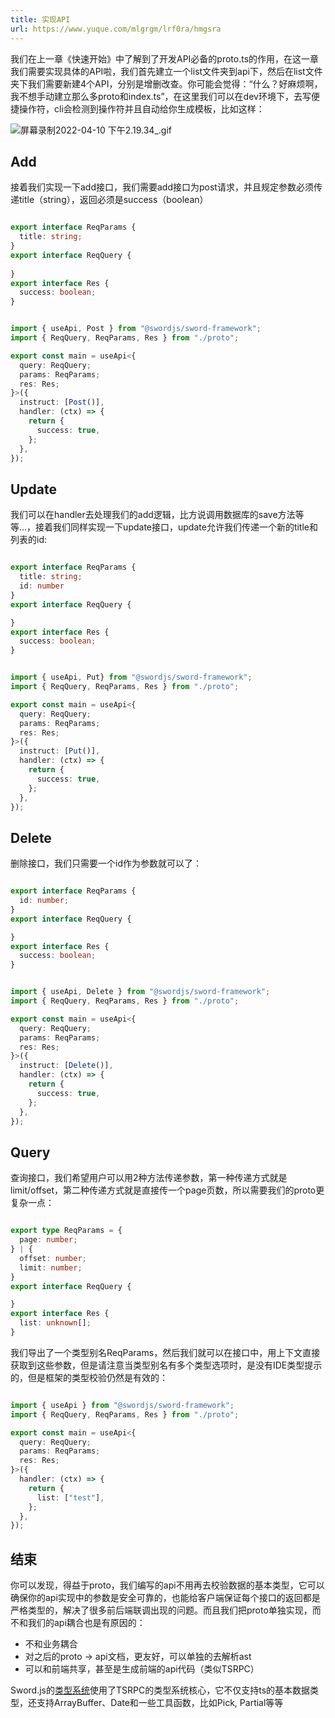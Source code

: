 ```yaml
---
title: 实现API
url: https://www.yuque.com/mlgrgm/lrf0ra/hmgsra
---
```


我们在上一章《快速开始》中了解到了开发API必备的proto.ts的作用，在这一章我们需要实现具体的API啦，我们首先建立一个list文件夹到api下，然后在list文件夹下我们需要新建4个API，分别是增删改查。你可能会觉得：“什么？好麻烦啊，我不想手动建立那么多proto和index.ts”，在这里我们可以在dev环境下，去写便捷操作符，cli会检测到操作符并且自动给你生成模板，比如这样：

![屏幕录制2022-04-10 下午2.19.34\_.gif](../assets/hmgsra/1649571818950-f6bfa903-5ec4-4dc1-8825-a5ce245a3a89.gif) <a name="aQHoo"></a>

## Add

接着我们实现一下add接口，我们需要add接口为post请求，并且规定参数必须传递title（string），返回必须是success（boolean）

```typescript

export interface ReqParams {
  title: string;
}
export interface ReqQuery {
  
}
export interface Res {
  success: boolean;
}

```

```typescript

import { useApi, Post } from "@swordjs/sword-framework";
import { ReqQuery, ReqParams, Res } from "./proto";

export const main = useApi<{
  query: ReqQuery;
  params: ReqParams;
  res: Res;
}>({
  instruct: [Post()],
  handler: (ctx) => {
    return {
      success: true,
    };
  },
});

```

<a name="BS574"></a>

## Update

我们可以在handler去处理我们的add逻辑，比方说调用数据库的save方法等等...，接着我们同样实现一下update接口，update允许我们传递一个新的title和列表的id:

```typescript

export interface ReqParams {
  title: string;
  id: number
}
export interface ReqQuery {

}
export interface Res {
  success: boolean;
}

```

```typescript

import { useApi, Put} from "@swordjs/sword-framework";
import { ReqQuery, ReqParams, Res } from "./proto";

export const main = useApi<{
  query: ReqQuery;
  params: ReqParams;
  res: Res;
}>({
  instruct: [Put()],
  handler: (ctx) => {
    return {
      success: true,
    };
  },
});

```

<a name="BnKXF"></a>

## Delete

删除接口，我们只需要一个id作为参数就可以了：

```typescript

export interface ReqParams {
  id: number;
}
export interface ReqQuery {

}
export interface Res {
  success: boolean;
}

```

```typescript

import { useApi, Delete } from "@swordjs/sword-framework";
import { ReqQuery, ReqParams, Res } from "./proto";

export const main = useApi<{
  query: ReqQuery;
  params: ReqParams;
  res: Res;
}>({
  instruct: [Delete()],
  handler: (ctx) => {
    return {
      success: true,
    };
  },
});

```

<a name="aKVRi"></a>

## Query

查询接口，我们希望用户可以用2种方法传递参数，第一种传递方式就是limit/offset，第二种传递方式就是直接传一个page页数，所以需要我们的proto更复杂一点：

```typescript

export type ReqParams = {
  page: number;
} | {
  offset: number;
  limit: number;
}
export interface ReqQuery {

}
export interface Res {
  list: unknown[];
}

```

我们导出了一个类型别名ReqParams，然后我们就可以在接口中，用上下文直接获取到这些参数，但是请注意当类型别名有多个类型选项时，是没有IDE类型提示的，但是框架的类型校验仍然是有效的：

```typescript

import { useApi } from "@swordjs/sword-framework";
import { ReqQuery, ReqParams, Res } from "./proto";

export const main = useApi<{
  query: ReqQuery;
  params: ReqParams;
  res: Res;
}>({
  handler: (ctx) => {
    return {
      list: ["test"],
    };
  },
});
```

<a name="f1qyB"></a>

## 结束

你可以发现，得益于proto，我们编写的api不用再去校验数据的基本类型，它可以确保你的api实现中的参数是安全可靠的，也能给客户端保证每个接口的返回都是严格类型的，解决了很多前后端联调出现的问题。而且我们把proto单独实现，而不和我们的api耦合也是有原因的：

- 不和业务耦合
- 对之后的proto -> api文档，更友好，可以单独的去解析ast
- 可以和前端共享，甚至是生成前端的api代码（类似TSRPC）

Sword.js的[类型系统](类型系统.md)使用了TSRPC的类型系统核心，它不仅支持ts的基本数据类型，还支持ArrayBuffer、Date和一些工具函数，比如Pick, Partial等等
